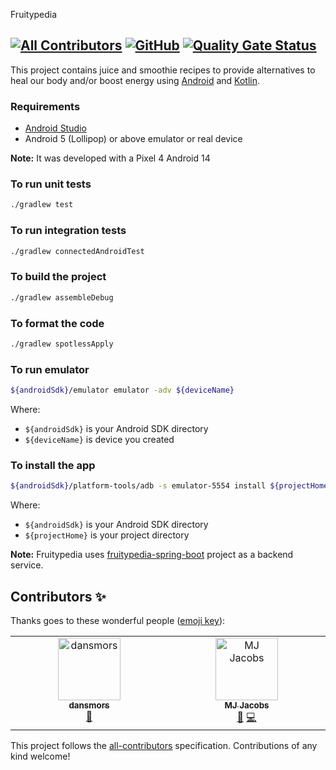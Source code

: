 Fruitypedia
<!-- ALL-CONTRIBUTORS-BADGE:START - Do not remove or modify this section -->
[![All Contributors](https://img.shields.io/badge/all_contributors-2-orange.svg?style=flat-square)](#contributors-)
[![GitHub](https://github.com/josdem/fruitypedia/actions/workflows/build.yml/badge.svg)](https://github.com/josdem/fruitypedia/actions)
[![Quality Gate Status](https://sonarcloud.io/api/project_badges/measure?project=josdem_fruitypedia&metric=alert_status)](https://sonarcloud.io/summary/new_code?id=josdem_fruitypedia)
----------------------------

This project contains juice and smoothie recipes to provide alternatives to heal our body and/or boost energy using [Android](https://www.android.com/) and [Kotlin](https://kotlinlang.org/).

### Requirements

* [Android Studio](https://developer.android.com/studio)
* Android 5 (Lollipop) or above emulator or real device

**Note:** It was developed with a Pixel 4 Android 14 

### To run unit tests
```bash
./gradlew test
```

### To run integration tests
```bash
./gradlew connectedAndroidTest
```

### To build the project
```bash
./gradlew assembleDebug
```

### To format the code
```bash
./gradlew spotlessApply
```

### To run emulator
```bash
${androidSdk}/emulator emulator -adv ${deviceName} 
```

Where:
- `${androidSdk}` is your Android SDK directory
- `${deviceName}` is device you created 

### To install the app
```bash
${androidSdk}/platform-tools/adb -s emulator-5554 install ${projectHome}/app/build/outputs/apk/debug/app-debug.apk
```

Where:
- `${androidSdk}` is your Android SDK directory
- `${projectHome}` is your project directory

**Note:** Fruitypedia uses [fruitypedia-spring-boot](https://github.com/josdem/fruitypedia-spring-boot) project as a backend service.
## Contributors ✨

Thanks goes to these wonderful people ([emoji key](https://allcontributors.org/docs/en/emoji-key)):

<!-- ALL-CONTRIBUTORS-LIST:START - Do not remove or modify this section -->
<!-- prettier-ignore-start -->
<!-- markdownlint-disable -->
<table>
  <tbody>
    <tr>
      <td align="center" valign="top" width="14.28%"><a href="https://github.com/dansmors"><img src="https://avatars.githubusercontent.com/u/137648870?v=4?s=100" width="100px;" alt="dansmors"/><br /><sub><b>dansmors</b></sub></a><br /><a href="#design-dansmors" title="Design">🎨</a></td>
      <td align="center" valign="top" width="14.28%"><a href="https://github.com/MJJacobs01"><img src="https://avatars.githubusercontent.com/u/52112400?v=4?s=100" width="100px;" alt="MJ Jacobs"/><br /><sub><b>MJ Jacobs</b></sub></a><br /><a href="https://github.com/josdem/fruitypedia/pulls?q=is%3Apr+reviewed-by%3AMJJacobs01" title="Reviewed Pull Requests">👀</a> <a href="https://github.com/josdem/fruitypedia/commits?author=MJJacobs01" title="Code">💻</a></td>
    </tr>
  </tbody>
</table>

<!-- markdownlint-restore -->
<!-- prettier-ignore-end -->

<!-- ALL-CONTRIBUTORS-LIST:END -->

This project follows the [all-contributors](https://github.com/all-contributors/all-contributors) specification. Contributions of any kind welcome!